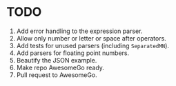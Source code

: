 # TODO

1. Add error handling to the expression parser.
1. Allow only number or letter or space after operators.
1. Add tests for unused parsers (including `SeparatedMN`).
1. Add parsers for floating point numbers.
1. Beautify the JSON example.
1. Make repo AwesomeGo ready.
1. Pull request to AwesomeGo.